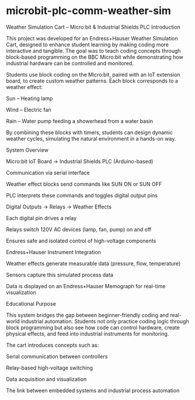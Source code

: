 # microbit-plc-comm-weather-sim
Weather Simulation Cart – Micro:bit & Industrial Shields PLC
Introduction

This project was developed for an Endress+Hauser Weather Simulation Cart, designed to enhance student learning by making coding more interactive and tangible. The goal was to teach coding concepts through block-based programming on the BBC Micro:bit while demonstrating how industrial hardware can be controlled and monitored.

Students use block coding on the Micro:bit, paired with an IoT extension board, to create custom weather patterns. Each block corresponds to a weather effect:

Sun – Heating lamp

Wind – Electric fan

Rain – Water pump feeding a showerhead from a water basin

By combining these blocks with timers, students can design dynamic weather cycles, simulating the natural environment in a hands-on way.

System Overview

Micro:bit IoT Board → Industrial Shields PLC (Arduino-based)

Communication via serial interface

Weather effect blocks send commands like SUN ON or SUN OFF

PLC interprets these commands and toggles digital output pins

Digital Outputs → Relays → Weather Effects

Each digital pin drives a relay

Relays switch 120V AC devices (lamp, fan, pump) on and off

Ensures safe and isolated control of high-voltage components

Endress+Hauser Instrument Integration

Weather effects generate measurable data (pressure, flow, temperature)

Sensors capture this simulated process data

Data is displayed on an Endress+Hauser Memograph for real-time visualization

Educational Purpose

This system bridges the gap between beginner-friendly coding and real-world industrial automation. Students not only practice coding logic through block programming but also see how code can control hardware, create physical effects, and feed into industrial instruments for monitoring.

The cart introduces concepts such as:

Serial communication between controllers

Relay-based high-voltage switching

Data acquisition and visualization

The link between embedded systems and industrial process automation
